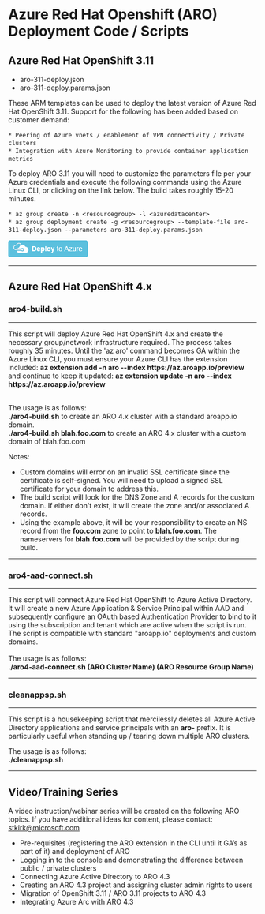 # Azure Red Hat Openshift (ARO) Deployment Code / Scripts

## Azure Red Hat OpenShift 3.11

* aro-311-deploy.json
* aro-311-deploy.params.json

These ARM templates can be used to deploy the latest version of Azure Red Hat OpenShift 3.11. Support for the following has been added based on customer demand:
```
* Peering of Azure vnets / enablement of VPN connectivity / Private clusters
* Integration with Azure Monitoring to provide container application metrics
```
To deploy ARO 3.11 you will need to customize the parameters file per your Azure credentials and execute the following commands using the Azure Linux CLI, or clicking on the link below. The build takes roughly 15-20 minutes.
```
* az group create -n <resourcegroup> -l <azuredatacenter>
* az group deployment create -g <resourcegroup> --template-file aro-311-deploy.json --parameters aro-311-deploy.params.json
```

<a href="https://portal.azure.com/#create/Microsoft.Template/uri/https%3A%2F%2Fraw.githubusercontent.com%2Fjmo808%2farm-aro43%2fmasteru%2Fazuredeploy.json" target="_blank">
<img src="https://raw.githubusercontent.com/Azure/azure-quickstart-templates/master/1-CONTRIBUTION-GUIDE/images/deploytoazure.png"/>
</a>

<hr>

## Azure Red Hat OpenShift 4.x

<h3>aro4-build.sh</h3>
<hr>
This script will deploy Azure Red Hat OpenShift 4.x and create the necessary group/network infrastructure required. The process takes roughly 35 minutes. Until the 'az aro' command becomes GA within the Azure Linux CLI, you must ensure your Azure CLI has the extension included: <strong>az extension add -n aro --index https://az.aroapp.io/preview</strong> and continue to keep it updated: <strong>az extension update -n aro --index https://az.aroapp.io/preview</strong>
<br><br>

The usage is as follows:<br>
**./aro4-build.sh** to create an ARO 4.x cluster with a standard aroapp.io domain.<br>
**./aro4-build.sh blah.foo.com** to create an ARO 4.x cluster with a custom domain of blah.foo.com

Notes:
* Custom domains will error on an invalid SSL certificate since the certificate is self-signed. You will need to upload a signed SSL certificate for your domain to address this.
* The build script will look for the DNS Zone and A records for the custom domain. If either don't exist, it will create the zone and/or associated A records.
* Using the example above, it will be your responsibility to create an NS record from the **foo.com** zone to point to **blah.foo.com**. The nameservers for **blah.foo.com** will be provided by the script during build.
<hr>
<h3> aro4-aad-connect.sh</h3>
<hr>
This script will connect Azure Red Hat OpenShift to Azure Active Directory. It will create a new Azure Application & Service Principal within AAD and subsequently configure an OAuth based Authentication Provider to bind to it using the subscription and tenant which are active when the script is run. The script is compatible with standard "aroapp.io" deployments and custom domains.
<br><br>
The usage is as follows:<br>
<strong>./aro4-aad-connect.sh (ARO Cluster Name) (ARO Resource Group Name)</strong><br>
<hr>
<h3>cleanappsp.sh</h3>
<hr>

This script is a housekeeping script that mercilessly deletes all Azure Active Directory applications and service principals with an <strong>aro-</strong> prefix. It is particularly useful when standing up / tearing down multiple ARO clusters.

The usage is as follows:<br>
<strong>./cleanappsp.sh</strong>

<hr>

## Video/Training Series
A video instruction/webinar series will be created on the following ARO topics. If you have additional ideas for content, please contact: stkirk@microsoft.com

* Pre-requisites (registering the ARO extension in the CLI until it GA’s as part of it) and deployment of ARO
* Logging in to the console and demonstrating the difference between public / private clusters
* Connecting Azure Active Directory to ARO 4.3
* Creating an ARO 4.3 project and assigning cluster admin rights to users
* Migration of OpenShift 3.11 / ARO 3.11 projects to ARO 4.3
* Integrating Azure Arc with ARO 4.3

